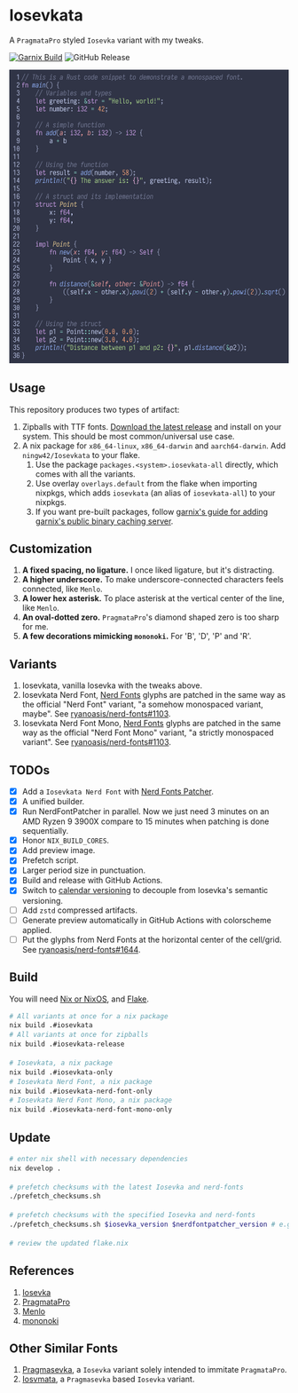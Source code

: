 # Iosevkata

A `PragmataPro` styled `Iosevka` variant with my tweaks.

[![Garnix Build](https://img.shields.io/endpoint.svg?url=https%3A%2F%2Fgarnix.io%2Fapi%2Fbadges%2Fningw42%2FIosevkata%3Fbranch%3Dmaster)](https://garnix.io/repo/ningw42/Iosevkata)
![GitHub Release](https://github.com/ningw42/Iosevkata/actions/workflows/build_and_release.yml/badge.svg)

![Preview](preview.png)

## Usage

This repository produces two types of artifact:
1. Zipballs with TTF fonts. [Download the latest release](https://github.com/ningw42/Iosevkata/releases/latest) and install on your system. This should be most common/universal use case.
2. A nix package for `x86_64-linux`, `x86_64-darwin` and `aarch64-darwin`. Add `ningw42/Iosevkata` to your flake.
    1. Use the package `packages.<system>.iosevkata-all` directly, which comes with all the variants.
    2. Use overlay `overlays.default` from the flake when importing nixpkgs, which adds `iosevkata` (an alias of `iosevkata-all`) to your nixpkgs.
    3. If you want pre-built packages, follow [garnix's guide for adding garnix's public binary caching server](https://garnix.io/docs/caching).

## Customization

1. **A fixed spacing, no ligature.** I once liked ligature, but it's distracting.
2. **A higher underscore.** To make underscore-connected characters feels connected, like `Menlo`.
3. **A lower hex asterisk.** To place asterisk at the vertical center of the line, like `Menlo`.
4. **An oval-dotted zero.** `PragmataPro`'s diamond shaped zero is too sharp for me.
5. **A few decorations mimicking `mononoki`.** For 'B', 'D', 'P' and 'R'.

## Variants

1. Iosevkata, vanilla Iosevka with the tweaks above.
2. Iosevkata Nerd Font, [Nerd Fonts](https://github.com/ryanoasis/nerd-fonts) glyphs are patched in the same way as the official "Nerd Font" variant, "a somehow monospaced variant, maybe". See [ryanoasis/nerd-fonts#1103](https://github.com/ryanoasis/nerd-fonts/discussions/1103).
3. Iosevkata Nerd Font Mono, [Nerd Fonts](https://github.com/ryanoasis/nerd-fonts) glyphs are patched in the same way as the official "Nerd Font Mono" variant, "a strictly monospaced variant". See [ryanoasis/nerd-fonts#1103](https://github.com/ryanoasis/nerd-fonts/discussions/1103).

## TODOs

- [x] Add a `Iosevkata Nerd Font` with [Nerd Fonts Patcher](https://github.com/ryanoasis/nerd-fonts#font-patcher).
- [x] A unified builder.
- [x] Run NerdFontPatcher in parallel. Now we just need 3 minutes on an AMD Ryzen 9 3900X compare to 15 minutes when patching is done sequentially.
- [x] Honor `NIX_BUILD_CORES`.
- [x] Add preview image.
- [x] Prefetch script.
- [x] Larger period size in punctuation.
- [x] Build and release with GitHub Actions.
- [x] Switch to [calendar versioning](https://calver.org/) to decouple from Iosevka's semantic versioning.
- [ ] Add `zstd` compressed artifacts.
- [ ] Generate preview automatically in GitHub Actions with colorscheme applied.
- [ ] Put the glyphs from Nerd Fonts at the horizontal center of the cell/grid. See [ryanoasis/nerd-fonts#1644](https://github.com/ryanoasis/nerd-fonts/discussions/1644#discussioncomment-9600894).

## Build

You will need [Nix or NixOS](https://nixos.org/), and [Flake](https://nixos.wiki/wiki/Flakes).

```bash
# All variants at once for a nix package
nix build .#iosevkata
# All variants at once for zipballs
nix build .#iosevkata-release

# Iosevkata, a nix package
nix build .#iosevkata-only
# Iosevkata Nerd Font, a nix package
nix build .#iosevkata-nerd-font-only
# Iosevkata Nerd Font Mono, a nix package
nix build .#iosevkata-nerd-font-mono-only
```

## Update
```bash
# enter nix shell with necessary dependencies
nix develop .

# prefetch checksums with the latest Iosevka and nerd-fonts
./prefetch_checksums.sh

# prefetch checksums with the specified Iosevka and nerd-fonts
./prefetch_checksums.sh $iosevka_version $nerdfontpatcher_version # e.g. ./prefetch_checksums.sh 30.3.0 3.2.1

# review the updated flake.nix
```

## References
1. [Iosevka](https://github.com/be5invis/Iosevka)
2. [PragmataPro](https://fsd.it/shop/fonts/pragmatapro/)
3. [Menlo](https://en.wikipedia.org/wiki/Menlo_(typeface))
4. [mononoki](https://github.com/madmalik/mononoki)

## Other Similar Fonts

1. [Pragmasevka](https://github.com/shytikov/pragmasevka), a `Iosevka` variant solely intended to immitate `PragmataPro`.
2. [Iosvmata](https://github.com/N-R-K/Iosvmata), a `Pragmasevka` based `Iosevka` variant.
